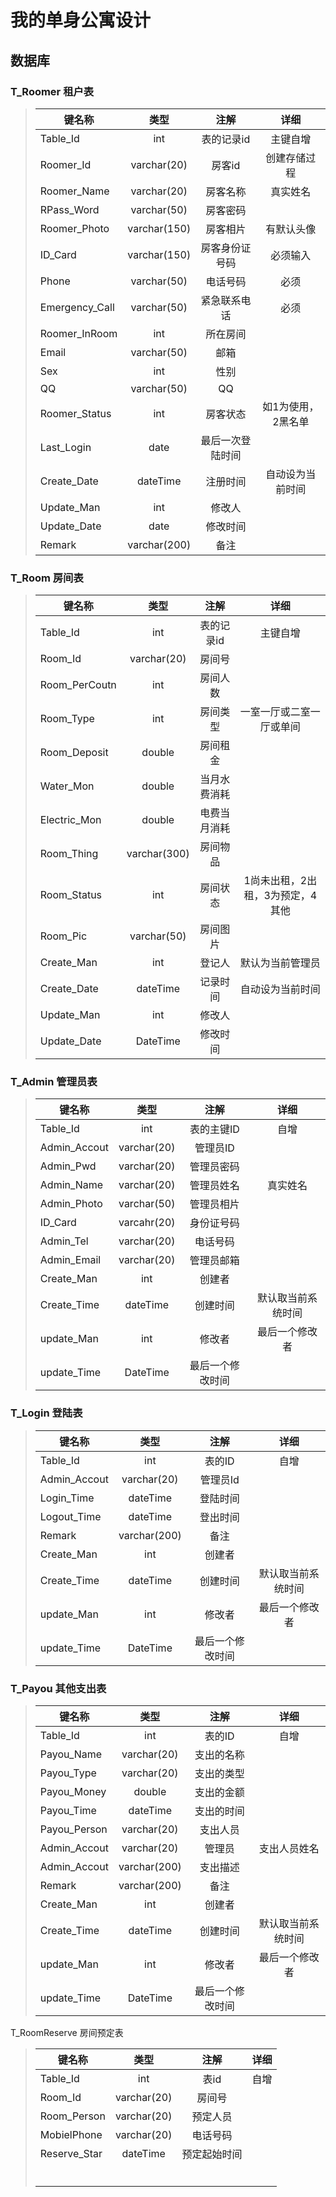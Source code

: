 # 我的单身公寓设计

## 数据库

### 	T_Roomer  租户表

> | 键名称         |     类型     |       注解       |        详细        |
> | -------------- | :----------: | :--------------: | :----------------: |
> | Table_Id       |     int      |    表的记录id    |      主键自增      |
> | Roomer_Id      | varchar(20)  |      房客id      |    创建存储过程    |
> | Roomer_Name    | varchar(20)  |     房客名称     |      真实姓名      |
> | RPass_Word     | varchar(50)  |     房客密码     |                    |
> | Roomer_Photo   | varchar(150) |     房客相片     |     有默认头像     |
> | ID_Card        | varchar(150) |  房客身份证号码  |      必须输入      |
> | Phone          | varchar(50)  |     电话号码     |        必须        |
> | Emergency_Call | varchar(50)  |   紧急联系电话   |        必须        |
> | Roomer_InRoom  |     int      |     所在房间     |                    |
> | Email          | varchar(50)  |       邮箱       |                    |
> | Sex            |     int      |       性别       |                    |
> | QQ             | varchar(50)  |        QQ        |                    |
> | Roomer_Status  |     int      |     房客状态     | 如1为使用，2黑名单 |
> | Last_Login     |     date     | 最后一次登陆时间 |                    |
> | Create_Date    |   dateTime   |     注册时间     |  自动设为当前时间  |
> | Update_Man     |     int      |      修改人      |                    |
> | Update_Date    |     date     |     修改时间     |                    |
> | Remark         | varchar(200) |       备注       |                    |

### 	T_Room  房间表

> | 键名称        |     类型     |     注解     |               详细               |
> | ------------- | :----------: | :----------: | :------------------------------: |
> | Table_Id      |     int      |  表的记录id  |             主键自增             |
> | Room_Id       | varchar(20)  |    房间号    |                                  |
> | Room_PerCoutn |     int      |   房间人数   |                                  |
> | Room_Type     |     int      |   房间类型   |     一室一厅或二室一厅或单间     |
> | Room_Deposit  |    double    |   房间租金   |                                  |
> | Water_Mon     |    double    | 当月水费消耗 |                                  |
> | Electric_Mon  |    double    | 电费当月消耗 |                                  |
> | Room_Thing    | varchar(300) |   房间物品   |                                  |
> | Room_Status   |     int      |   房间状态   | 1尚未出租，2出租，3为预定，4其他 |
> | Room_Pic      | varchar(50)  |   房间图片   |                                  |
> | Create_Man    |     int      |    登记人    |         默认为当前管理员         |
> | Create_Date   |   dateTime   |   记录时间   |         自动设为当前时间         |
> | Update_Man    |     int      |    修改人    |                                  |
> | Update_Date   |   DateTime   |   修改时间   |                                  |

### T_Admin  管理员表

> | 键名称       |    类型     |       注解       |        详细        |
> | ------------ | :---------: | :--------------: | :----------------: |
> | Table_Id     |     int     |    表的主键ID    |        自增        |
> | Admin_Accout | varchar(20) |     管理员ID     |                    |
> | Admin_Pwd    | varchar(20) |    管理员密码    |                    |
> | Admin_Name   | varchar(20) |    管理员姓名    |      真实姓名      |
> | Admin_Photo  | varchar(50) |    管理员相片    |                    |
> | ID_Card      | varcahr(20) |    身份证号码    |                    |
> | Admin_Tel    | varchar(20) |     电话号码     |                    |
> | Admin_Email  | varchar(20) |    管理员邮箱    |                    |
> | Create_Man   |     int     |      创建者      |                    |
> | Create_Time  |  dateTime   |     创建时间     | 默认取当前系统时间 |
> | update_Man   |     int     |      修改者      |   最后一个修改者   |
> | update_Time  |  DateTime   | 最后一个修改时间 |                    |

### T_Login  登陆表

> | 键名称       |     类型     |       注解       |        详细        |
> | ------------ | :----------: | :--------------: | :----------------: |
> | Table_Id     |     int      |      表的ID      |        自增        |
> | Admin_Accout | varchar(20)  |     管理员Id     |                    |
> | Login_Time   |   dateTime   |     登陆时间     |                    |
> | Logout_Time  |   dateTime   |     登出时间     |                    |
> | Remark       | varchar(200) |       备注       |                    |
> | Create_Man   |     int      |      创建者      |                    |
> | Create_Time  |   dateTime   |     创建时间     | 默认取当前系统时间 |
> | update_Man   |     int      |      修改者      |   最后一个修改者   |
> | update_Time  |   DateTime   | 最后一个修改时间 |                    |

### T_Payou 其他支出表

> | 键名称       |     类型     |       注解       |        详细        |
> | ------------ | :----------: | :--------------: | :----------------: |
> | Table_Id     |     int      |      表的ID      |        自增        |
> | Payou_Name   | varchar(20)  |    支出的名称    |                    |
> | Payou_Type   | varchar(20)  |    支出的类型    |                    |
> | Payou_Money  |    double    |    支出的金额    |                    |
> | Payou_Time   |   dateTime   |    支出的时间    |                    |
> | Payou_Person | varchar(20)  |     支出人员     |                    |
> | Admin_Accout | varchar(20)  |      管理员      |    支出人员姓名    |
> | Admin_Accout | varchar(200) |     支出描述     |                    |
> | Remark       | varchar(200) |       备注       |                    |
> | Create_Man   |     int      |      创建者      |                    |
> | Create_Time  |   dateTime   |     创建时间     | 默认取当前系统时间 |
> | update_Man   |     int      |      修改者      |   最后一个修改者   |
> | update_Time  |   DateTime   | 最后一个修改时间 |                    |

T_RoomReserve 房间预定表

> | 键名称       |    类型     |     注解     | 详细 |
> | ------------ | :---------: | :----------: | :--: |
> | Table_Id     |     int     |     表id     | 自增 |
> | Room_Id      | varchar(20) |    房间号    |      |
> | Room_Person  | varchar(20) |   预定人员   |      |
> | MobielPhone  | varchar(20) |   电话号码   |      |
> | Reserve_Star |  dateTime   | 预定起始时间 |      |
> |              |             |              |      |
> |              |             |              |      |
> |              |             |              |      |
> |              |             |              |      |
> |              |             |              |      |
> |              |             |              |      |

